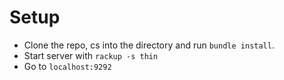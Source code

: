 Setup
=====

- Clone the repo, cs into the directory and run `bundle install`.
- Start server with `rackup -s thin`
- Go to `localhost:9292`
